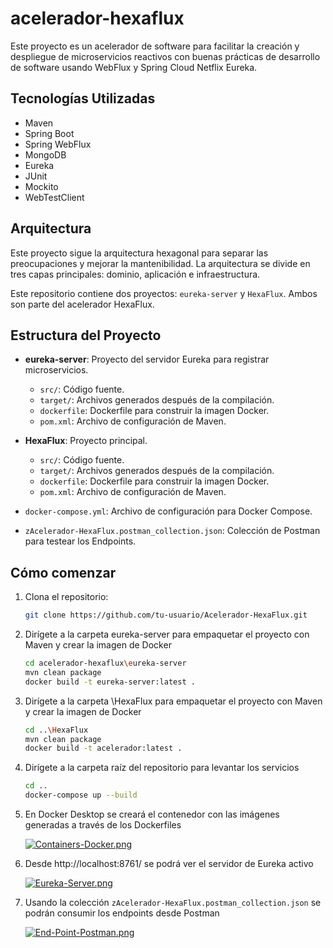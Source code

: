 # acelerador-hexaflux

Este proyecto es un acelerador de software para facilitar la creación y despliegue de microservicios reactivos con buenas prácticas de desarrollo de software usando WebFlux y Spring Cloud Netflix Eureka.

## Tecnologías Utilizadas
- Maven
- Spring Boot
- Spring WebFlux
- MongoDB
- Eureka
- JUnit
- Mockito
- WebTestClient


## Arquitectura
Este proyecto sigue la arquitectura hexagonal para separar las preocupaciones y mejorar la mantenibilidad. La arquitectura se divide en tres capas principales: dominio, aplicación e infraestructura.

Este repositorio contiene dos proyectos: `eureka-server` y `HexaFlux`. Ambos son parte del acelerador HexaFlux.

## Estructura del Proyecto

- **eureka-server**: Proyecto del servidor Eureka para registrar microservicios.
  - `src/`: Código fuente.
  - `target/`: Archivos generados después de la compilación.
  - `dockerfile`: Dockerfile para construir la imagen Docker.
  - `pom.xml`: Archivo de configuración de Maven.

- **HexaFlux**: Proyecto principal.
  - `src/`: Código fuente.
  - `target/`: Archivos generados después de la compilación.
  - `dockerfile`: Dockerfile para construir la imagen Docker.
  - `pom.xml`: Archivo de configuración de Maven.

- `docker-compose.yml`: Archivo de configuración para Docker Compose.

- `zAcelerador-HexaFlux.postman_collection.json`: Colección de Postman para testear los Endpoints.

## Cómo comenzar

1. Clona el repositorio:
   ```sh
   git clone https://github.com/tu-usuario/Acelerador-HexaFlux.git

2. Dirígete a la carpeta eureka-server para empaquetar el proyecto con Maven y crear la imagen de Docker
    ```sh
   cd acelerador-hexaflux\eureka-server
   mvn clean package
   docker build -t eureka-server:latest .

3. Dirígete a la carpeta \HexaFlux para empaquetar el proyecto con Maven y crear la imagen de Docker
    ```sh
   cd ..\HexaFlux
   mvn clean package
   docker build -t acelerador:latest .

4. Dirígete a la carpeta raíz del repositorio para levantar los servicios
    ```sh
   cd ..
   docker-compose up --build

5. En Docker Desktop se creará el contenedor con las imágenes generadas a través de los Dockerfiles
   
    [![Containers-Docker.png](https://i.postimg.cc/Qt5wgvFY/Containers-Docker.png)](https://postimg.cc/yg1LsQX0)

6. Desde http://localhost:8761/ se podrá ver el servidor de Eureka activo
   
    [![Eureka-Server.png](https://i.postimg.cc/cChDXW0h/Eureka-Server.png)](https://postimg.cc/H8J4kfJ8)
   
8. Usando la colección `zAcelerador-HexaFlux.postman_collection.json` se podrán consumir los endpoints desde Postman

     [![End-Point-Postman.png](https://i.postimg.cc/XYRgKq93/End-Point-Postman.png)](https://postimg.cc/NKxTBgNP)
